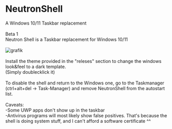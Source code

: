 # NeutronShell
A Windows 10/11 Taskbar replacement<br>
<br>
Beta 1<br>
Neutron Shell is a Taskbar replacement for Windows 10/11<br>
<br>
![grafik](https://github.com/decipher2k/NeutronShell/assets/18600621/0e4c5011-a4fe-4988-be3a-3593de908cf7)
<br>
<br>
Install the theme provided in the "releses" section to change the windows look&feel to a dark template.<br>
(Simply doublecklick it)<br>
<br>
To disable the shell and return to the Windows one, go to the Taskmanager (ctrl+alt+del -> Task-Manager) and remove NeutronShell from the autostart list.<br>
<br>
Caveats:<br>
-Some UWP apps don't show up in the taskbar<br>
-Antivirus programs will most likely show false positives. That's because the shell is doing system stuff, and I can't afford a software certificate ^^

